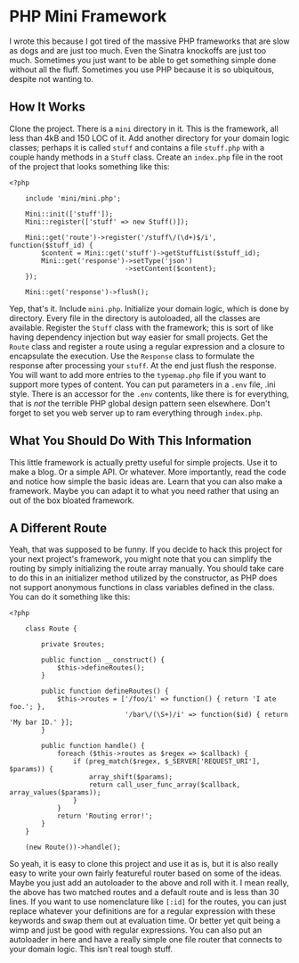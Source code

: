 # PHP Mini Framework

I wrote this because I got tired of the massive PHP frameworks that are slow 
as dogs and are just too much.  Even the Sinatra knockoffs are just too 
much.  Sometimes you just want to be able to get something simple done
without all the fluff.  Sometimes you use PHP because it is so ubiquitous,
despite not wanting to.



## How It Works

Clone the project. There is a `mini` directory in it.  This is the 
framework, all less than 4kB and 150 LOC of it.  Add another directory 
for your domain logic classes; perhaps it is called `stuff` and 
contains a file `stuff.php` with a couple handy methods in a `Stuff` 
class.  Create an `index.php` file in the root of the project that looks something like this:


```
<?php

    include 'mini/mini.php';

    Mini::init(['stuff']);
    Mini::register(['stuff' => new Stuff()]);    

    Mini::get('route')->register('/stuff\/(\d+)$/i', function($stuff_id) {
        $content = Mini::get('stuff')->getStuffList($stuff_id);
        Mini::get('response')->setType('json')
                             ->setContent($content);
    });

    Mini::get('response')->flush();
```

Yep, that's it.  Include `mini.php`. Initialize your domain logic, which is 
done by directory.  Every file in the directory is autoloaded, all the 
classes are available.  Register the `Stuff` class with the framework; this 
is sort of like having dependency injection but way easier for small projects.
Get the `Route` class and register a route using a regular expression and
a closure to encapsulate the execution.  Use the `Response` class to formulate
the response after processing your `stuff`.  At the end just flush the response.
You will want to add more entries to the `typemap.php` file if you want to 
support more types of content. You can put parameters in a `.env` file, .ini 
style.  There is an accessor for the `.env` contents, like there is for everything,
that is _not_ the terrible PHP global design pattern seen elsewhere. Don't forget to 
set you web server up to ram everything through `index.php`.



## What You Should Do With This Information

This little framework is actually pretty useful for simple projects.  Use
it to make a blog.  Or a simple API.  Or whatever.  More importantly,
read the code and notice how simple the basic ideas are.  Learn that you
can also make a framework.  Maybe you can adapt it to what you need 
rather that using an out of the box bloated framework.



## A Different Route

Yeah, that was supposed to be funny.  If you decide to hack this project 
for your next project's framework, you might note that you can simplify 
the routing by simply initializing the route array manually.  You should 
take care to do this in an initializer method utilized by the constructor, 
as PHP does not support anonymous functions in class variables defined 
in the class.  You can do it something like this:

```
<?php

    class Route {
   
        private $routes;
   
        public function __construct() {
            $this->defineRoutes();
        }
        
        public function defineRoutes() {
            $this->routes = ['/foo/i' => function() { return 'I ate foo.'; },
                             '/bar\/(\S+)/i' => function($id) { return 'My bar ID.' }];
        }
   
        public function handle() {
            foreach ($this->routes as $regex => $callback) {
                if (preg_match($regex, $_SERVER['REQUEST_URI'], $params)) {
                    array_shift($params);
                    return call_user_func_array($callback, array_values($params));
                }
            }
            return 'Routing error!';
        }
    }
    
    (new Route())->handle();
```

So yeah, it is easy to clone this project and use it as is, but it is also really easy to 
write your own fairly featureful router based on some of the ideas.  Maybe you just add an 
autoloader to the above and roll with it.  I mean really, the above has two matched routes
and a default route and is less than 30 lines.  If you want to use nomenclature like `[:id]` 
for the routes, you can just replace whatever your definitions are for a regular expression 
with these keywords and swap them out at evaluation time.  Or better yet quit being a 
wimp and just be good with regular expressions.  You can also put an autoloader in here and 
have a really simple one file router that connects to your domain logic.  This isn't real 
tough stuff.
